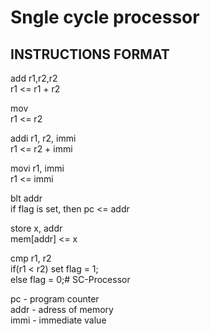 Sngle cycle processor
======================

INSTRUCTIONS FORMAT
-------------------

add r1,r2,r2   
 r1 <= r1 + r2  

mov   
 r1 <= r2  

addi r1, r2, immi  
 r1 <= r2 + immi   

movi r1, immi  
 r1 <= immi  

blt addr  
if flag is set, then pc <= addr  

store x, addr  
mem[addr] <= x  

cmp r1, r2  
	if(r1 < r2) set flag = 1;  
	else flag = 0;# SC-Processor  

pc - program counter    
addr - adress of memory    
immi - immediate value    
